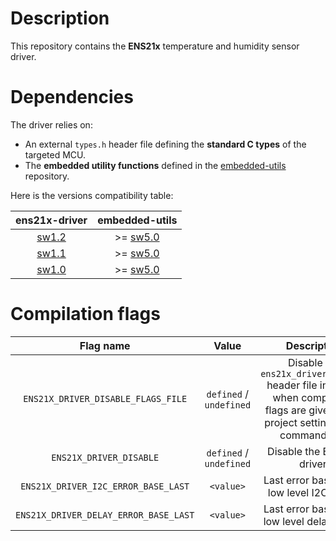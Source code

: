 # Description

This repository contains the **ENS21x** temperature and humidity sensor driver.

# Dependencies

The driver relies on:

* An external `types.h` header file defining the **standard C types** of the targeted MCU.
* The **embedded utility functions** defined in the [embedded-utils](https://github.com/Ludovic-Lesur/embedded-utils) repository.

Here is the versions compatibility table:

| **ens21x-driver** | **embedded-utils** |
|:---:|:---:|
| [sw1.2](https://github.com/Ludovic-Lesur/ens21x-driver/releases/tag/sw1.2) | >= [sw5.0](https://github.com/Ludovic-Lesur/embedded-utils/releases/tag/sw5.0) |
| [sw1.1](https://github.com/Ludovic-Lesur/ens21x-driver/releases/tag/sw1.1) | >= [sw5.0](https://github.com/Ludovic-Lesur/embedded-utils/releases/tag/sw5.0) |
| [sw1.0](https://github.com/Ludovic-Lesur/ens21x-driver/releases/tag/sw1.0) | >= [sw5.0](https://github.com/Ludovic-Lesur/embedded-utils/releases/tag/sw5.0) |

# Compilation flags

| **Flag name** | **Value** | **Description** |
|:---:|:---:|:---:|
| `ENS21X_DRIVER_DISABLE_FLAGS_FILE` | `defined` / `undefined` | Disable the `ens21x_driver_flags.h` header file inclusion when compilation flags are given in the project settings or by command line. |
| `ENS21X_DRIVER_DISABLE` | `defined` / `undefined` | Disable the ENS21x driver. |
| `ENS21X_DRIVER_I2C_ERROR_BASE_LAST` | `<value>` | Last error base of the low level I2C driver. |
| `ENS21X_DRIVER_DELAY_ERROR_BASE_LAST` | `<value>` | Last error base of the low level delay driver. |
